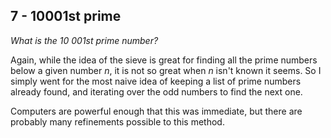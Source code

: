 ## 7 - 10001st prime
_What is the 10 001st prime number?_

Again, while the idea of the sieve is great for finding all the prime numbers below a given number $n$, it is not so great when $n$ isn't known it seems. So I simply went for the most naive idea of keeping a list of prime numbers already found, and iterating over the odd numbers to find the next one.

Computers are powerful enough that this was immediate, but there are probably many refinements possible to this method.
